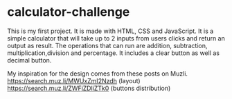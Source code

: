 # calculator-challenge
This is my first project. It is made with HTML, CSS and JavaScript. 
It is a simple calculator that will take up to 2 inputs from users clicks and return an output as result.
The operations that can run are addition, subtraction, multiplication,division and percentage.
It includes a clear button as well as decimal button.

My inspiration for the design comes from these posts on Muzli. 
https://search.muz.li/MWUxZmI2Nzdh (layout)
https://search.muz.li/ZWFjZDliZTk0 (buttons distribution)

